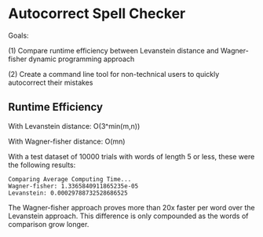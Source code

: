 <h1>Autocorrect Spell Checker</h1>
<p>Goals: </p>
<p>(1) Compare runtime efficiency between Levanstein distance and Wagner-fisher dynamic programming approach</p>
<p>(2) Create a command line tool for non-technical users to quickly autocorrect their mistakes</p>

<h2>Runtime Efficiency</h2>
With Levanstein distance: O(3^min(m,n))

With Wagner-fisher distance: O(mn)

With a test dataset of 10000 trials with words of length 5 or less, these were the following results:
```
Comparing Average Computing Time...
Wagner-fisher: 1.3365840911865235e-05
Levanstein: 0.00029788732528686525
```
The Wagner-fisher approach proves more than 20x faster per word over the Levanstein approach. This difference is only compounded as the words of comparison grow longer.
